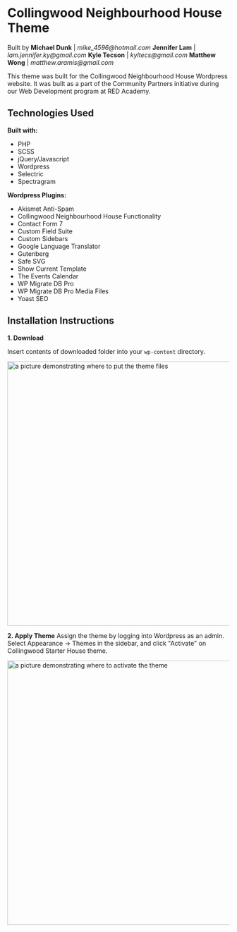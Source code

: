 # Collingwood Neighbourhood House Theme

Built by
**Michael Dunk** | _mike_4596@hotmail.com_
**Jennifer Lam** | _lam.jennifer.ky@gmail.com_
**Kyle Tecson** | _kyltecs@gmail.com_
**Matthew Wong** | _matthew.aramis@gmail.com_

This theme was built for the Collingwood Neighbourhood House Wordpress website. It was built as a part of the Community Partners initiative during our Web Development program at RED Academy.

## Technologies Used

**Built with:**

- PHP
- SCSS
- jQuery/Javascript
- Wordpress
- Selectric
- Spectragram

**Wordpress Plugins:**

- Akismet Anti-Spam
- Collingwood Neighbourhood House Functionality
- Contact Form 7
- Custom Field Suite
- Custom Sidebars
- Google Language Translator
- Gutenberg
- Safe SVG
- Show Current Template
- The Events Calendar
- WP Migrate DB Pro
- WP Migrate DB Pro Media Files
- Yoast SEO

## Installation Instructions

**1. Download**

Insert contents of downloaded folder into your `wp-content` directory.

<img src="/themes/cnh/assets/images/instructions1.png" alt="a picture demonstrating where to put the theme files" width="1250px" height="600px">

**2. Apply Theme**
Assign the theme by logging into Wordpress as an admin. Select Appearance -> Themes in the sidebar, and click "Activate" on Collingwood Starter House theme.

<img src="/themes/cnh/assets/images/instructions2.png" alt="a picture demonstrating where to activate the theme" width="1250px" height="600px">
